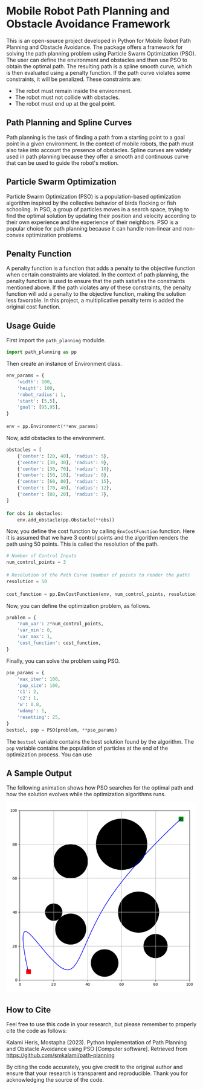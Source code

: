 # Mobile Robot Path Planning and Obstacle Avoidance Framework

This is an open-source project developed in Python for Mobile Robot Path Planning and Obstacle Avoidance. The package offers a framework for solving the path planning problem using Particle Swarm Optimization (PSO). The user can define the environment and obstacles and then use PSO to obtain the optimal path. The resulting path is a spline smooth curve, which is then evaluated using a penalty function. If the path curve violates some constraints, it will be penalized. These constraints are:

- The robot must remain inside the environment.
- The robot must not collide with obstacles.
- The robot must end up at the goal point.

## Path Planning and Spline Curves
Path planning is the task of finding a path from a starting point to a goal point in a given environment. In the context of mobile robots, the path must also take into account the presence of obstacles. Spline curves are widely used in path planning because they offer a smooth and continuous curve that can be used to guide the robot's motion.

## Particle Swarm Optimization
Particle Swarm Optimization (PSO) is a population-based optimization algorithm inspired by the collective behavior of birds flocking or fish schooling. In PSO, a group of particles moves in a search space, trying to find the optimal solution by updating their position and velocity according to their own experience and the experience of their neighbors. PSO is a popular choice for path planning because it can handle non-linear and non-convex optimization problems.

## Penalty Function
A penalty function is a function that adds a penalty to the objective function when certain constraints are violated. In the context of path planning, the penalty function is used to ensure that the path satisfies the constraints mentioned above. If the path violates any of these constraints, the penalty function will add a penalty to the objective function, making the solution less favorable. In this project, a multiplicative penalty term is added the original cost function.

## Usage Guide

First import the `path_planning` modulde.

```python
import path_planning as pp
```

Then create an instance of Environment class.

```python
env_params = {
    'width': 100,
    'height': 100,
    'robot_radius': 1,
    'start': [5,5],
    'goal': [95,95],
}

env = pp.Environment(**env_params)
```

Now, add obstacles to the environment.

```python
obstacles = [
    {'center': [20, 40], 'radius': 5},
    {'center': [30, 30], 'radius': 9},
    {'center': [30, 70], 'radius': 10},
    {'center': [50, 10], 'radius': 8},
    {'center': [60, 80], 'radius': 15},
    {'center': [70, 40], 'radius': 12},
    {'center': [80, 20], 'radius': 7},
]

for obs in obstacles:
    env.add_obstacle(pp.Obstacle(**obs))
```

Now, you define the cost function by calling `EnvCostFunction` function. Here it is assumed that we have 3 control points and the algorithm renders the path using 50 points. This is called the resolution of the path.

```python
# Number of Control Inputs
num_control_points = 3

# Resolution of the Path Curve (number of points to render the path)
resolution = 50

cost_function = pp.EnvCostFunction(env, num_control_points, resolution)
```

Now, you can define the optimization problem, as follows.

```python
problem = {
    'num_var': 2*num_control_points,
    'var_min': 0,
    'var_max': 1,
    'cost_function': cost_function,
}
```

Finally, you can solve the problem using PSO.

```python
pso_params = {
    'max_iter': 100,
    'pop_size': 100,
    'c1': 2,
    'c2': 1,
    'w': 0.8,
    'wdamp': 1,
    'resetting': 25,
}
bestsol, pop = PSO(problem, **pso_params)
```

The `bestsol` variable contains the best solution found by the algorithm. The `pop` variable contains the population of particles at the end of the optimization process. You can use 

## A Sample Output

The following animation shows how PSO searches for the optimal path and how the solution evolves while the optimization algorithms runs.

<p style="text-align: center;">
  <img src="images/animation.gif" alt="Path Planning using PSO in Python">
</p>

## How to Cite

Feel free to use this code in your research, but please remember to properly cite the code as follows:

Kalami Heris, Mostapha (2023). Python Implementation of Path Planning and Obstacle Avoidance using PSO [Computer software]. Retrieved from https://github.com/smkalami/path-planning

By citing the code accurately, you give credit to the original author and ensure that your research is transparent and reproducible. Thank you for acknowledging the source of the code.
